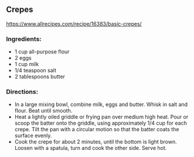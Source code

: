 ## Crepes
<https://www.allrecipes.com/recipe/16383/basic-crepes/>

### Ingredients:
- 1 cup all-purpose flour
- 2 eggs
- 1 cup milk
- 1/4 teaspoon salt
- 2 tablespoons butter

### Directions:
- In a large mixing bowl, combine milk, eggs and butter. Whisk in salt and flour. Beat until smooth. 
- Heat a lightly oiled griddle or frying pan over medium high heat. Pour or scoop the batter onto the griddle, using approximately 1/4 cup for each crepe. Tilt the pan with a circular motion so that the batter coats the surface evenly.
- Cook the crepe for about 2 minutes, until the bottom is light brown. Loosen with a spatula, turn and cook the other side. Serve hot.
